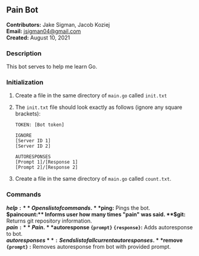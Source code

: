 ## Pain Bot

**Contributors:** Jake Sigman, Jacob Koziej  
**Email:** <jsigman04@gmail.com>  
**Created:** August 10, 2021

### Description

This bot serves to help me learn Go.

### Initialization

1. Create a file in the same directory of `main.go` called `init.txt`
2. The `init.txt` file should look exactly as follows (ignore any square brackets):

    ```
    TOKEN: [Bot token]

    IGNORE
    [Server ID 1]
    [Server ID 2]

    AUTORESPONSES
    [Prompt 1]/[Response 1]
    [Prompt 2]/[Response 2]
    ```

3. Create a file in the same directory of `main.go` called `count.txt`.

### Commands

**$help:** Opens list of commands.   
**$ping:** Pings the bot.   
**$paincount:** Informs user how many times "pain" was said.   
**$git:** Returns git repository information.   
**$pain:** Pain.   
**$autoresponse `{prompt}` `{response}`:** Adds autoresponse to bot.    
**$autoresponses**: Sends list of all current autoresponses.    
**$remove `{prompt}` :** Removes autoresponse from bot with provided prompt.     
